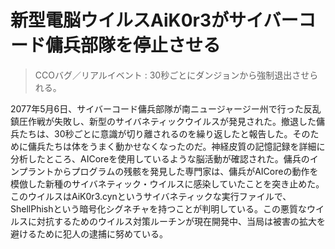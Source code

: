 # 新型電脳ウイルスAiK0r3がサイバーコード傭兵部隊を停止させる
> CCOバグ／リアルイベント : 30秒ごとにダンジョンから強制退出させられる。

2077年5月6日、サイバーコード傭兵部隊が南ニュージャージー州で行った反乱鎮圧作戦が失敗し、新型のサイバネティックウイルスが発見された。撤退した傭兵たちは、30秒ごとに意識が切り離されるのを繰り返したと報告した。そのために傭兵たちは体をうまく動かせなくなったのだ。神経皮質の記憶記録を詳細に分析したところ、AICoreを使用しているような脳活動が確認された。傭兵のインプラントからプログラムの残骸を発見した専門家は、傭兵がAICoreの動作を模倣した新種のサイバネティック・ウイルスに感染していたことを突き止めた。このウイルスはAiK0r3.cynというサイバネティックな実行ファイルで、ShellPhishという暗号化シグネチャを持つことが判明している。この悪質なウイルスに対抗するためのウイルス対策ルーチンが現在開発中、当局は被害の拡大を避けるために犯人の逮捕に努めている。
